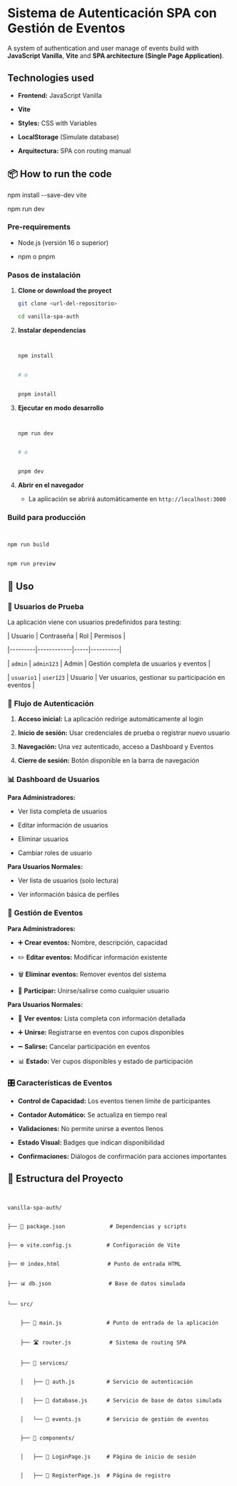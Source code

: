# Sistema de Autenticación SPA con Gestión de Eventos

A system of authentication and user manage of events build with **JavaScript Vanilla**, **Vite** and **SPA architecture (Single Page Application)**.

## Technologies used

- **Frontend:** JavaScript Vanilla

- **Vite**

- **Styles:** CSS with Variables 

- **LocalStorage**  (Simulate database)

- **Arquitectura:** SPA con routing manual

## 📦 How to run the code

npm install --save-dev vite

npm run dev

### Pre-requirements

- Node.js (versión 16 o superior)

- npm o pnpm

### Pasos de instalación


1. **Clone or download the proyect**

   ```bash
   git clone <url-del-repositorio>

   cd vanilla-spa-auth


   ```





2. **Instalar dependencias**


   ```bash


   npm install


   # o


   pnpm install


   ```





3. **Ejecutar en modo desarrollo**


   ```bash


   npm run dev


   # o


   pnpm dev


   ```





4. **Abrir en el navegador**


   - La aplicación se abrirá automáticamente en `http://localhost:3000`





### Build para producción





```bash


npm run build


npm run preview


```





## 🎯 Uso





### 👤 **Usuarios de Prueba**





La aplicación viene con usuarios predefinidos para testing:





| Usuario | Contraseña | Rol | Permisos |


|---------|------------|-----|----------|


| `admin` | `admin123` | Admin | Gestión completa de usuarios y eventos |


| `usuario1` | `user123` | Usuario | Ver usuarios, gestionar su participación en eventos |





### 🔑 **Flujo de Autenticación**





1. **Acceso inicial:** La aplicación redirige automáticamente al login


2. **Inicio de sesión:** Usar credenciales de prueba o registrar nuevo usuario


3. **Navegación:** Una vez autenticado, acceso a Dashboard y Eventos


4. **Cierre de sesión:** Botón disponible en la barra de navegación





### 📊 **Dashboard de Usuarios**





**Para Administradores:**


- Ver lista completa de usuarios


- Editar información de usuarios


- Eliminar usuarios


- Cambiar roles de usuario





**Para Usuarios Normales:**


- Ver lista de usuarios (solo lectura)


- Ver información básica de perfiles





### 🎪 **Gestión de Eventos**





**Para Administradores:**


- ➕ **Crear eventos:** Nombre, descripción, capacidad


- ✏️ **Editar eventos:** Modificar información existente


- 🗑️ **Eliminar eventos:** Remover eventos del sistema


- 👥 **Participar:** Unirse/salirse como cualquier usuario





**Para Usuarios Normales:**


- 👀 **Ver eventos:** Lista completa con información detallada


- ➕ **Unirse:** Registrarse en eventos con cupos disponibles


- ➖ **Salirse:** Cancelar participación en eventos


- 📊 **Estado:** Ver cupos disponibles y estado de participación





### 🎛 **Características de Eventos**





- **Control de Capacidad:** Los eventos tienen límite de participantes


- **Contador Automático:** Se actualiza en tiempo real


- **Validaciones:** No permite unirse a eventos llenos


- **Estado Visual:** Badges que indican disponibilidad


- **Confirmaciones:** Diálogos de confirmación para acciones importantes





## 📁 Estructura del Proyecto





```


vanilla-spa-auth/


├── 📄 package.json              # Dependencias y scripts


├── ⚙️ vite.config.js           # Configuración de Vite


├── 🌐 index.html               # Punto de entrada HTML


├── 📊 db.json                  # Base de datos simulada


└── src/


    ├── 🚀 main.js              # Punto de entrada de la aplicación


    ├── 🛣️ router.js            # Sistema de routing SPA


    ├── 📁 services/


    │   ├── 🔐 auth.js          # Servicio de autenticación


    │   ├── 💾 database.js      # Servicio de base de datos simulada


    │   └── 🎉 events.js        # Servicio de gestión de eventos


    ├── 📁 components/


    │   ├── 🔑 LoginPage.js     # Página de inicio de sesión


    │   ├── 📝 RegisterPage.js  # Página de registro
